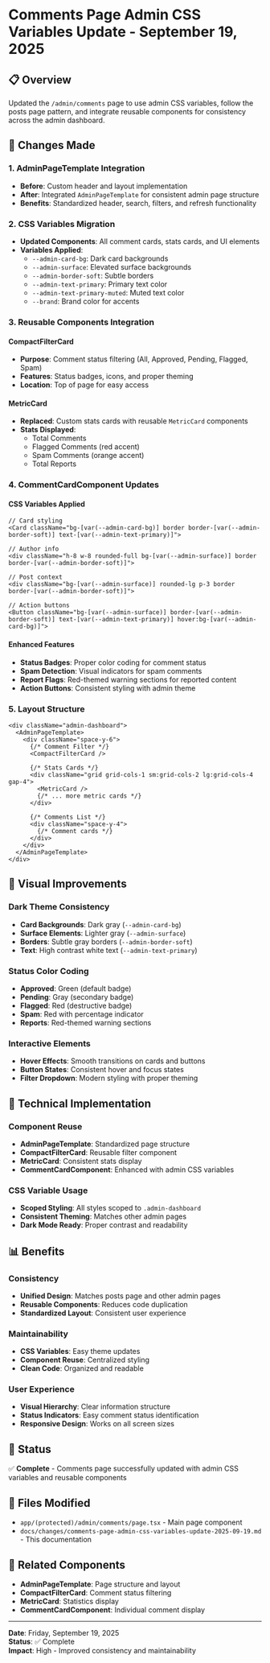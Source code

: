 # Comments Page Admin CSS Variables Update - September 19, 2025

## 📋 Overview
Updated the `/admin/comments` page to use admin CSS variables, follow the posts page pattern, and integrate reusable components for consistency across the admin dashboard.

## 🎯 Changes Made

### 1. **AdminPageTemplate Integration**
- **Before**: Custom header and layout implementation
- **After**: Integrated `AdminPageTemplate` for consistent admin page structure
- **Benefits**: Standardized header, search, filters, and refresh functionality

### 2. **CSS Variables Migration**
- **Updated Components**: All comment cards, stats cards, and UI elements
- **Variables Applied**:
  - `--admin-card-bg`: Dark card backgrounds
  - `--admin-surface`: Elevated surface backgrounds
  - `--admin-border-soft`: Subtle borders
  - `--admin-text-primary`: Primary text color
  - `--admin-text-primary-muted`: Muted text color
  - `--brand`: Brand color for accents

### 3. **Reusable Components Integration**

#### **CompactFilterCard**
- **Purpose**: Comment status filtering (All, Approved, Pending, Flagged, Spam)
- **Features**: Status badges, icons, and proper theming
- **Location**: Top of page for easy access

#### **MetricCard**
- **Replaced**: Custom stats cards with reusable `MetricCard` components
- **Stats Displayed**:
  - Total Comments
  - Flagged Comments (red accent)
  - Spam Comments (orange accent)
  - Total Reports

### 4. **CommentCardComponent Updates**

#### **CSS Variables Applied**
```tsx
// Card styling
<Card className="bg-[var(--admin-card-bg)] border border-[var(--admin-border-soft)] text-[var(--admin-text-primary)]">

// Author info
<div className="h-8 w-8 rounded-full bg-[var(--admin-surface)] border border-[var(--admin-border-soft)]">

// Post context
<div className="bg-[var(--admin-surface)] rounded-lg p-3 border border-[var(--admin-border-soft)]">

// Action buttons
<Button className="bg-[var(--admin-surface)] border-[var(--admin-border-soft)] text-[var(--admin-text-primary)] hover:bg-[var(--admin-card-bg)]">
```

#### **Enhanced Features**
- **Status Badges**: Proper color coding for comment status
- **Spam Detection**: Visual indicators for spam comments
- **Report Flags**: Red-themed warning sections for reported content
- **Action Buttons**: Consistent styling with admin theme

### 5. **Layout Structure**
```tsx
<div className="admin-dashboard">
  <AdminPageTemplate>
    <div className="space-y-6">
      {/* Comment Filter */}
      <CompactFilterCard />
      
      {/* Stats Cards */}
      <div className="grid grid-cols-1 sm:grid-cols-2 lg:grid-cols-4 gap-4">
        <MetricCard />
        {/* ... more metric cards */}
      </div>
      
      {/* Comments List */}
      <div className="space-y-4">
        {/* Comment cards */}
      </div>
    </div>
  </AdminPageTemplate>
</div>
```

## 🎨 Visual Improvements

### **Dark Theme Consistency**
- **Card Backgrounds**: Dark gray (`--admin-card-bg`)
- **Surface Elements**: Lighter gray (`--admin-surface`)
- **Borders**: Subtle gray borders (`--admin-border-soft`)
- **Text**: High contrast white text (`--admin-text-primary`)

### **Status Color Coding**
- **Approved**: Green (default badge)
- **Pending**: Gray (secondary badge)
- **Flagged**: Red (destructive badge)
- **Spam**: Red with percentage indicator
- **Reports**: Red-themed warning sections

### **Interactive Elements**
- **Hover Effects**: Smooth transitions on cards and buttons
- **Button States**: Consistent hover and focus states
- **Filter Dropdown**: Modern styling with proper theming

## 🔧 Technical Implementation

### **Component Reuse**
- **AdminPageTemplate**: Standardized page structure
- **CompactFilterCard**: Reusable filter component
- **MetricCard**: Consistent stats display
- **CommentCardComponent**: Enhanced with admin CSS variables

### **CSS Variable Usage**
- **Scoped Styling**: All styles scoped to `.admin-dashboard`
- **Consistent Theming**: Matches other admin pages
- **Dark Mode Ready**: Proper contrast and readability

## 📊 Benefits

### **Consistency**
- **Unified Design**: Matches posts page and other admin pages
- **Reusable Components**: Reduces code duplication
- **Standardized Layout**: Consistent user experience

### **Maintainability**
- **CSS Variables**: Easy theme updates
- **Component Reuse**: Centralized styling
- **Clean Code**: Organized and readable

### **User Experience**
- **Visual Hierarchy**: Clear information structure
- **Status Indicators**: Easy comment status identification
- **Responsive Design**: Works on all screen sizes

## 🚀 Status
✅ **Complete** - Comments page successfully updated with admin CSS variables and reusable components

## 📁 Files Modified
- `app/(protected)/admin/comments/page.tsx` - Main page component
- `docs/changes/comments-page-admin-css-variables-update-2025-09-19.md` - This documentation

## 🔗 Related Components
- **AdminPageTemplate**: Page structure and layout
- **CompactFilterCard**: Comment status filtering
- **MetricCard**: Statistics display
- **CommentCardComponent**: Individual comment display

---

**Date**: Friday, September 19, 2025  
**Status**: ✅ Complete  
**Impact**: High - Improved consistency and maintainability

